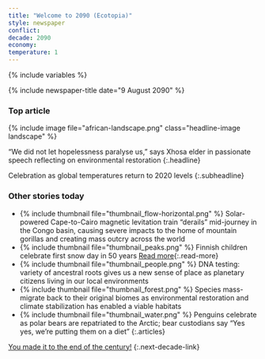 ```yaml
---
title: "Welcome to 2090 (Ecotopia)"
style: newspaper
conflict: 
decade: 2090
economy: 
temperature: 1
---
```


{% include variables %}

{% include newspaper-title date="9 August 2090" %}

### Top article

{% include image file="african-landscape.png" class="headline-image landscape" %}

“We did not let hopelessness paralyse us,” says Xhosa elder in passionate speech reflecting on environmental restoration
{:.headline}

Celebration as global temperatures return to 2020 levels
{:.subheadline}

### Other stories today

- {% include thumbnail file="thumbnail_flow-horizontal.png" %} Solar-powered Cape-to-Cairo magnetic levitation train “derails” mid-journey in the Congo basin, causing severe impacts to the home of mountain gorillas and creating mass outcry across the world
- {% include thumbnail file="thumbnail_peaks.png" %} Finnish children celebrate first snow day in 50 years [Read more](story_snow-day.html){:.read-more}
- {% include thumbnail file="thumbnail_people.png" %} DNA testing: variety of ancestral roots gives us a new sense of place as planetary citizens living in our local environments
- {% include thumbnail file="thumbnail_forest.png" %} Species mass-migrate back to their original biomes as environmental restoration and climate stabilization has enabled a viable habitats
- {% include thumbnail file="thumbnail_water.png" %} Penguins celebrate as polar bears are repatriated to the Arctic; bear custodians say “Yes yes, we’re putting them on a diet”
{:.articles}

[You made it to the end of the century!](ending_2100-ecotopia.html)
{:.next-decade-link}
